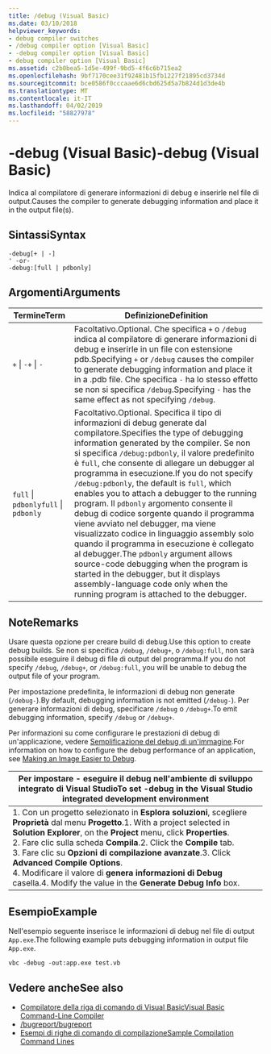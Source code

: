 ```yaml
---
title: /debug (Visual Basic)
ms.date: 03/10/2018
helpviewer_keywords:
- debug compiler switches
- /debug compiler option [Visual Basic]
- -debug compiler option [Visual Basic]
- debug compiler option [Visual Basic]
ms.assetid: c2b0bea5-1d5e-499f-9bd5-4f6c6b715ea2
ms.openlocfilehash: 9bf7170cee31f92481b15fb1227f21895cd3734d
ms.sourcegitcommit: bce0586f0cccaae6d6cbd625d5a7b824d1d3de4b
ms.translationtype: MT
ms.contentlocale: it-IT
ms.lasthandoff: 04/02/2019
ms.locfileid: "58827978"
---
```

# <a name="-debug-visual-basic"></a><span data-ttu-id="9fe08-102">-debug (Visual Basic)</span><span class="sxs-lookup"><span data-stu-id="9fe08-102">-debug (Visual Basic)</span></span>
<span data-ttu-id="9fe08-103">Indica al compilatore di generare informazioni di debug e inserirle nel file di output.</span><span class="sxs-lookup"><span data-stu-id="9fe08-103">Causes the compiler to generate debugging information and place it in the output file(s).</span></span>  
  
## <a name="syntax"></a><span data-ttu-id="9fe08-104">Sintassi</span><span class="sxs-lookup"><span data-stu-id="9fe08-104">Syntax</span></span>  
  
```  
-debug[+ | -]  
' -or-  
-debug:[full | pdbonly]  
```  
  
## <a name="arguments"></a><span data-ttu-id="9fe08-105">Argomenti</span><span class="sxs-lookup"><span data-stu-id="9fe08-105">Arguments</span></span>  
  
|<span data-ttu-id="9fe08-106">Termine</span><span class="sxs-lookup"><span data-stu-id="9fe08-106">Term</span></span>|<span data-ttu-id="9fe08-107">Definizione</span><span class="sxs-lookup"><span data-stu-id="9fe08-107">Definition</span></span>|  
|---|---|  
|<span data-ttu-id="9fe08-108">`+` &#124; `-`</span><span class="sxs-lookup"><span data-stu-id="9fe08-108">`+` &#124; `-`</span></span>|<span data-ttu-id="9fe08-109">Facoltativo.</span><span class="sxs-lookup"><span data-stu-id="9fe08-109">Optional.</span></span> <span data-ttu-id="9fe08-110">Che specifica `+` o `/debug` indica al compilatore di generare informazioni di debug e inserirle in un file con estensione pdb.</span><span class="sxs-lookup"><span data-stu-id="9fe08-110">Specifying `+` or `/debug` causes the compiler to generate debugging information and place it in a .pdb file.</span></span> <span data-ttu-id="9fe08-111">Che specifica `-` ha lo stesso effetto se non si specifica `/debug`.</span><span class="sxs-lookup"><span data-stu-id="9fe08-111">Specifying `-` has the same effect as not specifying `/debug`.</span></span>|  
|<span data-ttu-id="9fe08-112">`full` &#124; `pdbonly`</span><span class="sxs-lookup"><span data-stu-id="9fe08-112">`full` &#124; `pdbonly`</span></span>|<span data-ttu-id="9fe08-113">Facoltativo.</span><span class="sxs-lookup"><span data-stu-id="9fe08-113">Optional.</span></span> <span data-ttu-id="9fe08-114">Specifica il tipo di informazioni di debug generate dal compilatore.</span><span class="sxs-lookup"><span data-stu-id="9fe08-114">Specifies the type of debugging information generated by the compiler.</span></span> <span data-ttu-id="9fe08-115">Se non si specifica `/debug:pdbonly`, il valore predefinito è `full`, che consente di allegare un debugger al programma in esecuzione.</span><span class="sxs-lookup"><span data-stu-id="9fe08-115">If you do not specify `/debug:pdbonly`, the default is `full`, which enables you to attach a debugger to the running program.</span></span> <span data-ttu-id="9fe08-116">Il `pdbonly` argomento consente il debug di codice sorgente quando il programma viene avviato nel debugger, ma viene visualizzato codice in linguaggio assembly solo quando il programma in esecuzione è collegato al debugger.</span><span class="sxs-lookup"><span data-stu-id="9fe08-116">The `pdbonly` argument allows source-code debugging when the program is started in the debugger, but it displays assembly-language code only when the running program is attached to the debugger.</span></span>|  
  
## <a name="remarks"></a><span data-ttu-id="9fe08-117">Note</span><span class="sxs-lookup"><span data-stu-id="9fe08-117">Remarks</span></span>  
 <span data-ttu-id="9fe08-118">Usare questa opzione per creare build di debug.</span><span class="sxs-lookup"><span data-stu-id="9fe08-118">Use this option to create debug builds.</span></span> <span data-ttu-id="9fe08-119">Se non si specifica `/debug`, `/debug+`, o `/debug:full`, non sarà possibile eseguire il debug di file di output del programma.</span><span class="sxs-lookup"><span data-stu-id="9fe08-119">If you do not specify `/debug`, `/debug+`, or `/debug:full`, you will be unable to debug the output file of your program.</span></span>  
  
 <span data-ttu-id="9fe08-120">Per impostazione predefinita, le informazioni di debug non generate (`/debug-`).</span><span class="sxs-lookup"><span data-stu-id="9fe08-120">By default, debugging information is not emitted (`/debug-`).</span></span> <span data-ttu-id="9fe08-121">Per generare informazioni di debug, specificare `/debug` o `/debug+`.</span><span class="sxs-lookup"><span data-stu-id="9fe08-121">To emit debugging information, specify `/debug` or `/debug+`.</span></span>  
  
 <span data-ttu-id="9fe08-122">Per informazioni su come configurare le prestazioni di debug di un'applicazione, vedere [Semplificazione del debug di un'immagine](../../../framework/debug-trace-profile/making-an-image-easier-to-debug.md).</span><span class="sxs-lookup"><span data-stu-id="9fe08-122">For information on how to configure the debug performance of an application, see [Making an Image Easier to Debug](../../../framework/debug-trace-profile/making-an-image-easier-to-debug.md).</span></span>  
  
|<span data-ttu-id="9fe08-123">Per impostare - eseguire il debug nell'ambiente di sviluppo integrato di Visual Studio</span><span class="sxs-lookup"><span data-stu-id="9fe08-123">To set -debug in the Visual Studio integrated development environment</span></span>|  
|---|  
|<span data-ttu-id="9fe08-124">1.  Con un progetto selezionato in **Esplora soluzioni**, scegliere **Proprietà** dal menu **Progetto**.</span><span class="sxs-lookup"><span data-stu-id="9fe08-124">1.  With a project selected in **Solution Explorer**, on the **Project** menu, click **Properties**.</span></span> <br /><span data-ttu-id="9fe08-125">2.  Fare clic sulla scheda **Compila**.</span><span class="sxs-lookup"><span data-stu-id="9fe08-125">2.  Click the **Compile** tab.</span></span><br /><span data-ttu-id="9fe08-126">3.  Fare clic su **Opzioni di compilazione avanzate**.</span><span class="sxs-lookup"><span data-stu-id="9fe08-126">3.  Click **Advanced Compile Options**.</span></span><br /><span data-ttu-id="9fe08-127">4.  Modificare il valore di **genera informazioni di Debug** casella.</span><span class="sxs-lookup"><span data-stu-id="9fe08-127">4.  Modify the value in the **Generate Debug Info** box.</span></span>|  
  
## <a name="example"></a><span data-ttu-id="9fe08-128">Esempio</span><span class="sxs-lookup"><span data-stu-id="9fe08-128">Example</span></span>  
 <span data-ttu-id="9fe08-129">Nell'esempio seguente inserisce le informazioni di debug nel file di output `App.exe`.</span><span class="sxs-lookup"><span data-stu-id="9fe08-129">The following example puts debugging information in output file `App.exe`.</span></span>  
  
```  
vbc -debug -out:app.exe test.vb  
```  
  
## <a name="see-also"></a><span data-ttu-id="9fe08-130">Vedere anche</span><span class="sxs-lookup"><span data-stu-id="9fe08-130">See also</span></span>

- [<span data-ttu-id="9fe08-131">Compilatore della riga di comando di Visual Basic</span><span class="sxs-lookup"><span data-stu-id="9fe08-131">Visual Basic Command-Line Compiler</span></span>](../../../visual-basic/reference/command-line-compiler/index.md)
- [<span data-ttu-id="9fe08-132">/bugreport</span><span class="sxs-lookup"><span data-stu-id="9fe08-132">/bugreport</span></span>](../../../visual-basic/reference/command-line-compiler/bugreport.md)
- [<span data-ttu-id="9fe08-133">Esempi di righe di comando di compilazione</span><span class="sxs-lookup"><span data-stu-id="9fe08-133">Sample Compilation Command Lines</span></span>](../../../visual-basic/reference/command-line-compiler/sample-compilation-command-lines.md)
